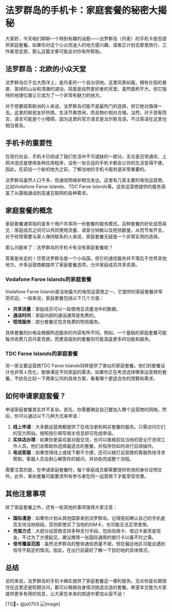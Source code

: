 # 法罗群岛的手机卡：家庭套餐的秘密大揭秘

大家好，今天咱们聊聊一个特别有趣的话题——法罗群岛（丹麦）的手机卡是否提供家庭套餐。如果你对这个小众但迷人的地方感兴趣，或者正计划去那里旅行、工作甚至定居，那么这篇文章可能会对你有所帮助。

## 法罗群岛：北欧的小众天堂

法罗群岛位于北大西洋上，是丹麦的一个自治领地。这里风景如画，拥有壮丽的悬崖、翠绿的山谷和清澈的湖泊，简直是自然爱好者的天堂。虽然面积不大，但它独特的地理位置让它成为了一个非常有魅力的地方。

对于想要探索欧洲的人来说，法罗群岛可能不是最热门的选择，但它绝对值得一去。这里的居民友好热情，生活节奏悠闲，而且物价相对合理。当然，对于游客而言，语言可能是个小障碍，因为这里的官方语言是法尔斯克语，不过英语在这里也相当普及。

## 手机卡的重要性

在现代社会，手机卡已经成了我们生活中不可或缺的一部分。无论是日常通讯、上网冲浪还是使用各种应用程序，没有一张合适的手机卡都会让你的生活变得不便。因此，在前往一个新的地方之前，了解当地的手机卡服务是非常重要的。

法罗群岛虽然人口不多，但通信网络却相当发达。这里有几家主要的电信运营商，比如Vodafone Faroe Islands、TDC Faroe Islands等。这些运营商提供的服务涵盖了从基础通话到高速互联网的各种需求。

## 家庭套餐的概念

家庭套餐通常指的是多个用户共享同一份套餐的服务模式。这种套餐的好处显而易见：家庭成员之间可以共同使用流量、语音分钟数以及短信数量，从而节省开支。对于经常需要与家人保持联系的人来说，家庭套餐无疑是一个非常实用的选择。

那么问题来了：法罗群岛的手机卡有没有家庭套餐呢？

答案是肯定的！尽管法罗群岛是一个小岛国，但它的通信服务并不落后于世界其他地方。许多运营商都提供了家庭套餐选项，允许家庭成员共享资源。

### Vodafone Faroe Islands的家庭套餐

Vodafone Faroe Islands是当地最大的电信运营商之一，它提供的家庭套餐非常受欢迎。一般来说，家庭套餐包括以下几个方面：

- **共享流量**：家庭成员可以一起使用总流量池中的数据。
- **通话时间**：家庭内部的通话通常是免费的。
- **短信服务**：部分套餐还包含免费的短信服务。

具体套餐的价格会根据所选服务的内容有所不同。例如，一个基础的家庭套餐可能每月收费几百丹麦克朗，而更高级别的套餐则可能涵盖更多的功能和服务。

### TDC Faroe Islands的家庭套餐

另一家主要运营商TDC Faroe Islands同样提供了类似的家庭套餐。他们的套餐设计也非常人性化，能够满足不同家庭的需求。如果你正在考虑选择哪家运营商的套餐，不妨先比较一下两家公司的具体方案，看看哪个更适合你的预算和需求。

## 如何申请家庭套餐？

申请家庭套餐其实并不复杂。首先，你需要确定自己要加入哪个运营商的网络。然后，你可以通过以下几种方式来申请：

1. **线上申请**：大多数运营商都提供了在线注册和购买套餐的服务。只需访问它们的官方网站，按照指引填写相关信息即可完成申请。
2. **实体店办理**：如果你更喜欢面对面交流，也可以直接前往当地的营业厅咨询工作人员。他们会帮助你选择最适合的套餐，并指导你如何进行后续操作。
3. **电话客服**：如果觉得线上或线下都不方便，还可以拨打运营商的客服热线寻求帮助。客服人员会耐心解答你的疑问，并协助完成整个流程。

需要注意的是，在申请家庭套餐时，每个家庭成员都需要提供有效的身份证明文件。此外，某些套餐可能要求所有参与者在同一运营商下才能享受优惠。

## 其他注意事项

除了家庭套餐之外，还有一些其他的事项值得大家注意：

- **国际漫游**：如果你计划从其他国家来到法罗群岛，记得提前确认自己的手机是否支持当地频段。否则即使买了当地的SIM卡，也可能无法正常使用。
- **充值方式**：大部分运营商支持多种支付手段，包括信用卡、借记卡甚至是现金。不过为了方便起见，建议携带一张国际通用的银行卡以备不时之需。
- **信号覆盖范围**：虽然法罗群岛的整体通信质量不错，但在偏远地区可能会遇到信号不稳定的情况。因此，在出行前最好了解一下目的地的具体情况。

## 总结

总的来说，法罗群岛的手机卡确实提供了家庭套餐这一便利服务。无论你是长期居住在这里还是短期访问，都可以根据自身情况挑选合适的套餐。希望本文能为大家提供更多有用的信息，让大家在未来的旅途中更加从容不迫！

[TG💪+ @jx0703 ![Image](https://github.com/user-attachments/assets/dbca1d08-cadb-493c-b0ec-ad6f7a83f270)]